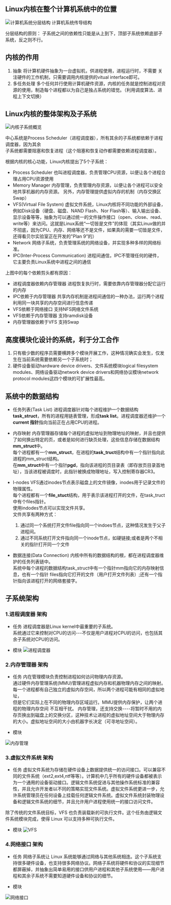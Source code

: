 
## Linux内核在整个计算机系统中的位置

![计算机系统分层结构](images/linuxKernel.png)
计算机系统传导结构

分层结构的原则：
子系统之间的依赖性只能是从上到下，顶部子系统依赖底部子系统，反之则不行。


## 内核的作用
1. 抽象
将计算机硬件抽象为一台虚拟机，供进程使用，进程运行时，不需要  关注硬件的工作机制，只需要调用内核提供的vitual interface即可。
2. 多任务处理
多个任何并行使用计算机硬件资源，内核的任务就是控制进程对资源的使用，制造每个进程都以为自己是独占系统的错觉。（利用调度算法、进程上下文切换）

## Linux内核的整体架构及子系统
![内核子系统概览](images/linuxKernelSubsystem.png)


中心系统是Process Scheduler（进程调度器），所有其余的子系统都依赖于进程调度器，因为其余  
子系统都需要阻塞和恢复进程（这个阻塞和恢复动作都需要依赖进程调度器）。

根据内核的核心功能，Linux内核提出了5个子系统：

* Process Scheduler
也叫进程调度器，负责管理CPU资源，以便让各个进程合理占用CPU资源使用
* Memory Manager
内存管理，负责管理内存资源，以便让各个进程可以安全地共享机器的内存资源。
另外，内存管理提供虚拟内存的机制（内存交换区Swap）
* VFS(Virtual File System)
虚拟文件系统，Linux内核将不同功能的外部设备，例如Disk设备（硬盘、磁盘、NAND Flash、Nor Flash等）、输入输出设备、显示设备等等，抽象为可以通过统一的文件操作接口（open、close、read、write等）来访问。这就是Linux系统“一切皆是文件”的体现（其实Linux做的并不彻底，因为CPU、内存、网络等还不是文件，如果真的需要一切皆是文件，还得看贝尔实验室正在开发的"Plan 9”的）
* Network 
网络子系统，负责管理系统的网络设备，并实现多种多样的网络标准。
* IPC(Inter-Process Communication)
进程间通信，IPC不管理任何的硬件，它主要负责Linux系统中进程之间的通信


上图中的每个依赖剪头都有原因：

* 进程调度器依赖内存管理器
进程恢复执行时，需要依靠内存管理器分配它运行的内存
* IPC依赖于内存管理器
共享内存机制是进程间通信的一种办法，运行两个进程利用同一块共享的内存空间进行信息传递
* VFS依赖于网络接口
支持NFS网络文件系统
* VFS依赖于内存管理器
支持ramdisk设备
* 内存管理器依赖于VFS
支持Swap

## 高度模块化设计的系统，利于分工合作
1. 只有极少数的程序员需要横跨多个模块开展工作，这种情况确实会发生，仅发生在当前系统需要依赖另一个子系统时；
2. 硬件设备驱动hardware device drivers、文件系统模块logical filesystem modules、网络设备驱动network device drivers和网络协议模块network protocol modules这四个模块的可扩展性最高。

## 系统中的数据结构

* 任务列表(Task List)
进程调度器针对每个进程维护一个数据结构**task_struct**，所有的进程用链表管理，形成**task list**。进程调度器还维护一个**current 指针**指向当前正在占用CPU的进程。
* 内存映射
内存管理器存储每个进程的虚拟地址到物理地址的映射，并且也提供了如何换出特定的页，或者是如何进行缺页处理，这些信息存储在数据结构**mm_struct**中。  
每个进程都有一个**mm_struct**，在进程的**task_truct**结构中有一个指针指向此进程的mm_struct结构。  
在**mm_struct**中有一个指针**pgd**，指向该进程的页目录表（即存放页目录首地址），当该进程被调度时，此指针被换成物理地址，写入控制寄存器CR3。
* I-nodes
VFS通过inodes节点表示磁盘上的文件镜像，inodes用于记录文件的物理属性。  
每个进程都有一个**file_stuct**结构，用于表示该进程打开的文件，在task_truct中有个files指针。  
使用indodes节点可以实现文件共享。  
文件共享有两种方式：
	1. 通过同一个系统打开文件file指向同一个indoes节点，这种情况发生于父子进程间。
	2. 通过不同系统打开文件指向同一个inode节点，如硬链接;或者是两个不相关的指针打开同一个文件

* 数据连接(Data Connection)
内核中所有的数据结构的根，都在进程调度器维护的任务列表链中。  
系统中每个进程的数据结构task_struct中有一个指针mm指向它的内存映射信息，也有一个指针  files指向它打开的文件（用户打开文件列表）;还有一个指针指向该进程打开的网络套接字。

## 子系统架构

### 1.进程调度器 架构

* 任务
进程调度器是Linux kernel中最重要的子系统。  
系统通过它来控制对CPU的访问---不仅是用户进程对CPU的访问，也包括其余子系统对CPU的访问。  

* 模块
 ![进程调度器](images/processScheduler.png)


### 2.内存管理器 架构

* 任务
内在管理模块负责控制进程如何访问物理内存资源。  
通过硬件内存管理系统(MMU)管理进程虚拟内存和机器物理内存之间的映射。  
每一个进程都有自己独立的虚拟内存空间，所以两个进程可能有相同的虚拟地址，  
但是它们实际上在不同的物理内存区域运行。MMU提供内存保护，让两个进程的物理内存空间 
不互相干扰。
内存管理，还支持交换----将暂时不用的内存页换出到磁盘上的交换分区，这种技术让进程的虚拟地址空间大于物理内存的大小。虚拟地址空间的大小由机器字长决定（可寻地址空间）。

* 模块

![内存管理](images/memoryManager.png)

### 3.虚拟文件系统 架构

* 任务
虚拟文件系统为存储在硬件设备上数据提供统一的访问接口。可以兼容不同的文件系统（ext2,ext4,ntf等等）。计算机中几乎所有的硬件设备都被表示为一个通用的设备驱动接口。逻辑文件系统促进与其他操作系统标准的兼容性，并且允许开发者以不同的策略实现文件系统。虚拟文件系统更进一步，允许系统管理员在任何设备上挂载任何逻辑文件系统。虚拟文件系统封装物理设备和逻辑文件系统的细节，并且允许用户进程使用统一的接口访问文件。

除了传统的文件系统目标，VFS 也负责装载新的可执行文件。这个任务由逻辑文件系统模块完成，使得 Linux 可以支持多种可执行文件。


* 模块
![VFS](images/VFS.png)


### 4.网络接口 架构
* 任务
网络子系统让 Linux 系统能够通过网络与其他系统相连。这个子系统支持很多硬件设备，也支持很多网络协议。网络子系统将硬件和协议的实现细节都屏蔽掉，并抽象出简单易用的接口供用户进程和其他子系统使用——用户进程和其余子系统不需要知道硬件设备和协议的细节。


* 模块

![网络接口](images/networkInterface.png)

